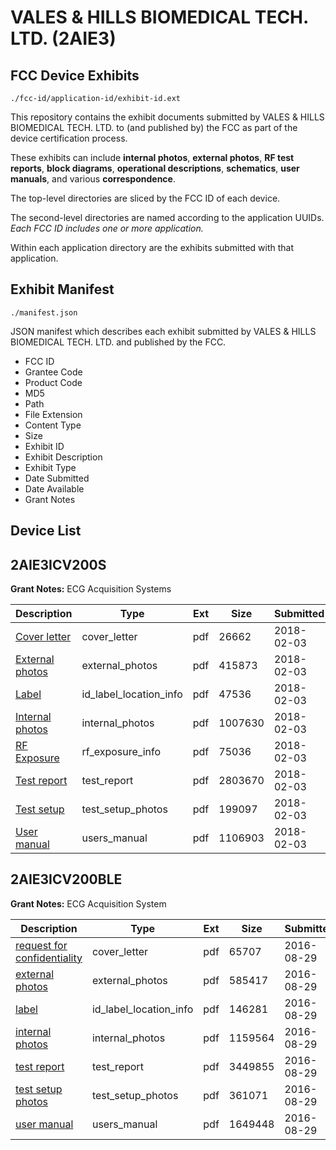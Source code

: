 # VALES & HILLS BIOMEDICAL TECH. LTD. (2AIE3)
## FCC Device Exhibits

```
./fcc-id/application-id/exhibit-id.ext
```

This repository contains the exhibit documents submitted by VALES & HILLS BIOMEDICAL TECH. LTD. to (and published by) the FCC as part of the device certification process.

These exhibits can include **internal photos**, **external photos**, **RF test reports**, **block diagrams**, **operational descriptions**, **schematics**, **user manuals**, and various **correspondence**.

The top-level directories are sliced by the FCC ID of each device.

The second-level directories are named according to the application UUIDs. *Each FCC ID includes one or more application.*

Within each application directory are the exhibits submitted with that application. 

## Exhibit Manifest

```
./manifest.json
```

JSON manifest which describes each exhibit submitted by VALES & HILLS BIOMEDICAL TECH. LTD. and published by the FCC.

- FCC ID
- Grantee Code
- Product Code
- MD5
- Path
- File Extension
- Content Type
- Size
- Exhibit ID
- Exhibit Description
- Exhibit Type
- Date Submitted
- Date Available
- Grant Notes

## Device List
## 2AIE3ICV200S
**Grant Notes:** ECG Acquisition Systems

| Description | Type | Ext | Size | Submitted | Available |
| ----------- | ---- | --- | ---- | --------- | --------- |
| [Cover letter](2AIE3ICV200S/93923aed39b961708f8973885802ef90/3738853.pdf) | cover_letter | pdf | 26662 | 2018-02-03 | 2018-02-03 |
| [External photos](2AIE3ICV200S/93923aed39b961708f8973885802ef90/3738854.pdf) | external_photos | pdf | 415873 | 2018-02-03 | 2018-02-03 |
| [Label](2AIE3ICV200S/93923aed39b961708f8973885802ef90/3738855.pdf) | id_label_location_info | pdf | 47536 | 2018-02-03 | 2018-02-03 |
| [Internal photos](2AIE3ICV200S/93923aed39b961708f8973885802ef90/3738856.pdf) | internal_photos | pdf | 1007630 | 2018-02-03 | 2018-02-03 |
| [RF Exposure](2AIE3ICV200S/93923aed39b961708f8973885802ef90/3738858.pdf) | rf_exposure_info | pdf | 75036 | 2018-02-03 | 2018-02-03 |
| [Test report](2AIE3ICV200S/93923aed39b961708f8973885802ef90/3738860.pdf) | test_report | pdf | 2803670 | 2018-02-03 | 2018-02-03 |
| [Test setup](2AIE3ICV200S/93923aed39b961708f8973885802ef90/3738861.pdf) | test_setup_photos | pdf | 199097 | 2018-02-03 | 2018-02-03 |
| [User manual](2AIE3ICV200S/93923aed39b961708f8973885802ef90/3738862.pdf) | users_manual | pdf | 1106903 | 2018-02-03 | 2018-02-03 |
## 2AIE3ICV200BLE
**Grant Notes:** ECG Acquisition System

| Description | Type | Ext | Size | Submitted | Available |
| ----------- | ---- | --- | ---- | --------- | --------- |
| [request for confidentiality](2AIE3ICV200BLE/a3a4c67ba5ad129ce15ed6ad4cd2b91f/3114646.pdf) | cover_letter | pdf | 65707 | 2016-08-29 | 2016-08-29 |
| [external photos](2AIE3ICV200BLE/a3a4c67ba5ad129ce15ed6ad4cd2b91f/3114647.pdf) | external_photos | pdf | 585417 | 2016-08-29 | 2016-08-29 |
| [label](2AIE3ICV200BLE/a3a4c67ba5ad129ce15ed6ad4cd2b91f/3114648.pdf) | id_label_location_info | pdf | 146281 | 2016-08-29 | 2016-08-29 |
| [internal photos](2AIE3ICV200BLE/a3a4c67ba5ad129ce15ed6ad4cd2b91f/3114650.pdf) | internal_photos | pdf | 1159564 | 2016-08-29 | 2016-08-29 |
| [test report](2AIE3ICV200BLE/a3a4c67ba5ad129ce15ed6ad4cd2b91f/3114649.pdf) | test_report | pdf | 3449855 | 2016-08-29 | 2016-08-29 |
| [test setup photos](2AIE3ICV200BLE/a3a4c67ba5ad129ce15ed6ad4cd2b91f/3114651.pdf) | test_setup_photos | pdf | 361071 | 2016-08-29 | 2016-08-29 |
| [user manual](2AIE3ICV200BLE/a3a4c67ba5ad129ce15ed6ad4cd2b91f/3114652.pdf) | users_manual | pdf | 1649448 | 2016-08-29 | 2016-08-29 |
